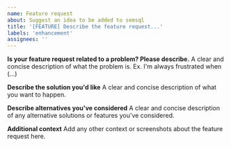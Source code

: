 ```yaml
---
name: Feature request
about: Suggest an idea to be added to semsql
title: '[FEATURE] Describe the feature request...'
labels: 'enhancement'
assignees: ''
---
```


<!--
    Thanks for making a feature request here!

    First, please check and make sure that someone
    else hasn't already suggested your idea.

    If nobody else has suggested it, fill this out!
-->

**Is your feature request related to a problem? Please describe.**
A clear and concise description of what the problem is. Ex. I'm always frustrated when (...)

**Describe the solution you'd like**
A clear and concise description of what you want to happen.

**Describe alternatives you've considered**
A clear and concise description of any alternative solutions or features you've considered.

**Additional context**
Add any other context or screenshots about the feature request here.

